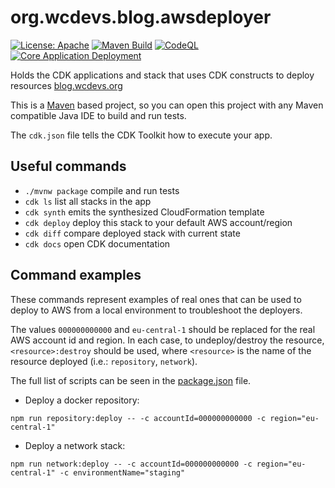 # org.wcdevs.blog.awsdeployer

[![License: Apache](https://img.shields.io/badge/License-Apache%202.0-blue)](https://opensource.org/licenses/Apache-2.0) [![Maven Build](https://github.com/lealceldeiro/org.wcdevs.blog.awsdeployer/actions/workflows/maven.yml/badge.svg)](https://github.com/lealceldeiro/org.wcdevs.blog.awsdeployer/actions/workflows/maven.yml) [![CodeQL](https://github.com/lealceldeiro/org.wcdevs.blog.awsdeployer/actions/workflows/codeql-analysis.yml/badge.svg)](https://github.com/lealceldeiro/org.wcdevs.blog.awsdeployer/actions/workflows/codeql-analysis.yml) [![Core Application Deployment](https://github.com/lealceldeiro/org.wcdevs.blog.awsdeployer/actions/workflows/core-app-deployment.yml/badge.svg)](https://github.com/lealceldeiro/org.wcdevs.blog.awsdeployer/actions/workflows/core-app-deployment.yml)

Holds the CDK applications and stack that uses CDK constructs to deploy resources [blog.wcdevs.org](https://blog.wcdevs.org)

This is a [Maven](https://maven.apache.org/) based project, so you can open this project with any Maven compatible Java
IDE to build and run tests.

The `cdk.json` file tells the CDK Toolkit how to execute your app.

## Useful commands

* `./mvnw package`     compile and run tests
* `cdk ls`          list all stacks in the app
* `cdk synth`       emits the synthesized CloudFormation template
* `cdk deploy`      deploy this stack to your default AWS account/region
* `cdk diff`        compare deployed stack with current state
* `cdk docs`        open CDK documentation

## Command examples

These commands represent examples of real ones that can be used to deploy to AWS from a local
environment to troubleshoot the deployers.

The values `000000000000` and `eu-central-1` should be replaced for the real AWS account id
and region. In each case, to undeploy/destroy the resource, `<resource>:destroy` should be used,
where `<resource>` is the name of the resource deployed (i.e.: `repository`, `network`).

The full list of scripts can be seen in the [package.json](./package.json) file.

* Deploy a docker repository:
```shell
npm run repository:deploy -- -c accountId=000000000000 -c region="eu-central-1"
```

* Deploy a network stack:
```shell
npm run network:deploy -- -c accountId=000000000000 -c region="eu-central-1" -c environmentName="staging"
```
